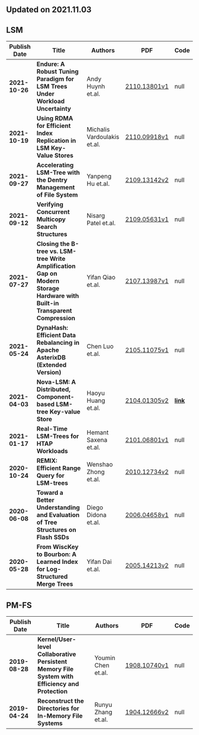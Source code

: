 ## Updated on 2021.11.03

## LSM

|Publish Date|Title|Authors|PDF|Code|
|---|---|---|---|---|
|**2021-10-26**|**Endure: A Robust Tuning Paradigm for LSM Trees Under Workload Uncertainty**|Andy Huynh et.al.|[2110.13801v1](http://arxiv.org/abs/2110.13801v1)|null|
|**2021-10-19**|**Using RDMA for Efficient Index Replication in LSM Key-Value Stores**|Michalis Vardoulakis et.al.|[2110.09918v1](http://arxiv.org/abs/2110.09918v1)|null|
|**2021-09-27**|**Accelerating LSM-Tree with the Dentry Management of File System**|Yanpeng Hu et.al.|[2109.13142v2](http://arxiv.org/abs/2109.13142v2)|null|
|**2021-09-12**|**Verifying Concurrent Multicopy Search Structures**|Nisarg Patel et.al.|[2109.05631v1](http://arxiv.org/abs/2109.05631v1)|null|
|**2021-07-27**|**Closing the B-tree vs. LSM-tree Write Amplification Gap on Modern Storage Hardware with Built-in Transparent Compression**|Yifan Qiao et.al.|[2107.13987v1](http://arxiv.org/abs/2107.13987v1)|null|
|**2021-05-24**|**DynaHash: Efficient Data Rebalancing in Apache AsterixDB (Extended Version)**|Chen Luo et.al.|[2105.11075v1](http://arxiv.org/abs/2105.11075v1)|null|
|**2021-04-03**|**Nova-LSM: A Distributed, Component-based LSM-tree Key-value Store**|Haoyu Huang et.al.|[2104.01305v2](http://arxiv.org/abs/2104.01305v2)|**[link](https://github.com/HaoyuHuang/NovaLSM)**|
|**2021-01-17**|**Real-Time LSM-Trees for HTAP Workloads**|Hemant Saxena et.al.|[2101.06801v1](http://arxiv.org/abs/2101.06801v1)|null|
|**2020-10-24**|**REMIX: Efficient Range Query for LSM-trees**|Wenshao Zhong et.al.|[2010.12734v2](http://arxiv.org/abs/2010.12734v2)|null|
|**2020-06-08**|**Toward a Better Understanding and Evaluation of Tree Structures on Flash SSDs**|Diego Didona et.al.|[2006.04658v1](http://arxiv.org/abs/2006.04658v1)|null|
|**2020-05-28**|**From WiscKey to Bourbon: A Learned Index for Log-Structured Merge Trees**|Yifan Dai et.al.|[2005.14213v2](http://arxiv.org/abs/2005.14213v2)|null|

## PM-FS

|Publish Date|Title|Authors|PDF|Code|
|---|---|---|---|---|
|**2019-08-28**|**Kernel/User-level Collaborative Persistent Memory File System with Efficiency and Protection**|Youmin Chen et.al.|[1908.10740v1](http://arxiv.org/abs/1908.10740v1)|null|
|**2019-04-24**|**Reconstruct the Directories for In-Memory File Systems**|Runyu Zhang et.al.|[1904.12666v2](http://arxiv.org/abs/1904.12666v2)|null|

